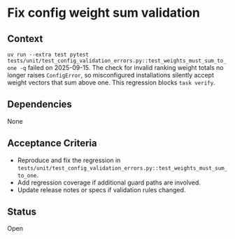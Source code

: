 # Fix config weight sum validation

## Context
`uv run --extra test pytest
tests/unit/test_config_validation_errors.py::test_weights_must_sum_to_one -q`
failed on 2025-09-15. The check for invalid ranking weight totals no longer
raises `ConfigError`, so misconfigured installations silently accept weight
vectors that sum above one. This regression blocks `task verify`.

## Dependencies
None

## Acceptance Criteria
- Reproduce and fix the regression in
  `tests/unit/test_config_validation_errors.py::test_weights_must_sum_to_one`.
- Add regression coverage if additional guard paths are involved.
- Update release notes or specs if validation rules changed.

## Status
Open
